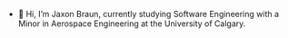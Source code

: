 - 👋 Hi, I’m Jaxon Braun, currently studying Software Engineering with a Minor in Aerospace Engineering at the University of Calgary.

<!---
jaxonbraun707/jaxonbraun707 is a ✨ special ✨ repository because its `README.md` (this file) appears on your GitHub profile.
You can click the Preview link to take a look at your changes.
--->
